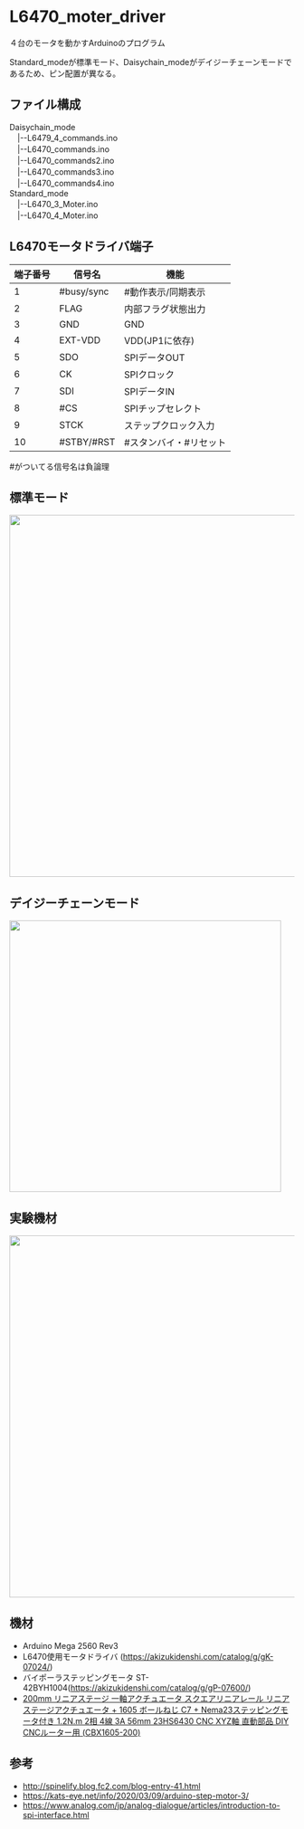# L6470_moter_driver
４台のモータを動かすArduinoのプログラム  

Standard_modeが標準モード、Daisychain_modeがデイジーチェーンモードであるため、ピン配置が異なる。

## ファイル構成  
Daisychain_mode  
　|--L6479_4_commands.ino  
　|--L6470_commands.ino  
　|--L6470_commands2.ino  
　|--L6470_commands3.ino  
　|--L6470_commands4.ino  
Standard_mode  
　|--L6470_3_Moter.ino  
　|--L6470_4_Moter.ino  

## L6470モータドライバ端子
| 端子番号 | 信号名 | 機能 |
| --- | --- | ---|
| 1 | #busy/sync | #動作表示/同期表示 |
| 2 | FLAG | 内部フラグ状態出力 |
| 3 | GND | GND |
| 4 | EXT-VDD | VDD(JP1に依存) |
| 5 | SDO | SPIデータOUT |
| 6 | CK | SPIクロック |
| 7 | SDI | SPIデータIN |
| 8 | #CS | SPIチップセレクト |
| 9 | STCK | ステップクロック入力 |
| 10 | #STBY/#RST | #スタンバイ・#リセット|

#がついてる信号名は負論理

## 標準モード
<img src ="https://github.com/omae8Tsuzaki/L6470_moter_driver/assets/132863781/bd1d8214-35e1-414b-aa3d-30e5f168503d" width ="640px">  

## デイジーチェーンモード
<img src ="https://github.com/omae8Tsuzaki/L6470_moter_driver/assets/132863781/ab3b6f50-94e6-45d6-bfd1-72f9fe390335" width ="480px">  

## 実験機材
<img src ="https://github.com/omae8Tsuzaki/L6470_moter_driver/assets/132863781/2e7bcfa3-d5d9-4b2e-9d69-d4bffb394275" width= "640px">


## 機材
- Arduino Mega 2560 Rev3  
- L6470使用モータドライバ (https://akizukidenshi.com/catalog/g/gK-07024/)
- バイポーラステッピングモータ ST-42BYH1004(https://akizukidenshi.com/catalog/g/gP-07600/)
- [200mm リニアステージ 一軸アクチュエータ スクエアリニアレール リニアステージアクチュエータ + 1605 ボールねじ C7 + Nema23ステッピングモータ付き 1.2N.m 2相 4線 3A 56mm 23HS6430 CNC XYZ軸 直動部品 DIY CNCルーター用 (CBX1605-200)](https://www.amazon.co.jp/CBX1605-200mm-%E4%B8%80%E8%BB%B8%E3%82%A2%E3%82%AF%E3%83%81%E3%83%A5%E3%82%A8%E3%83%BC%E3%82%BF-%E3%82%B9%E3%82%AF%E3%82%A8%E3%82%A2%E3%83%AA%E3%83%8B%E3%82%A2%E3%83%AC%E3%83%BC%E3%83%AB-Nema23%E3%82%B9%E3%83%86%E3%83%83%E3%83%94%E3%83%B3%E3%82%B0%E3%83%A2%E3%83%BC%E3%82%BF%E4%BB%98%E3%81%8D-CBX1605-200/dp/B07HNY8GNR/ref=sr_1_5?__mk_ja_JP=%E3%82%AB%E3%82%BF%E3%82%AB%E3%83%8A&crid=3EA89UZ0ZNZ2W&keywords=1%E8%BB%B8%E3%82%A2%E3%82%AF%E3%83%81%E3%83%A5%E3%82%A8%E3%83%BC%E3%82%BF&qid=1673452353&sprefix=1%E8%BB%B8%E3%82%A2%E3%82%AF%E3%83%81%E3%83%A5%E3%82%A8%E3%83%BC%E3%82%BF%2Caps%2C387&sr=8-5)

## 参考
- http://spinelify.blog.fc2.com/blog-entry-41.html
- https://kats-eye.net/info/2020/03/09/arduino-step-motor-3/
- https://www.analog.com/jp/analog-dialogue/articles/introduction-to-spi-interface.html
